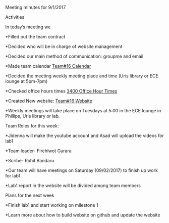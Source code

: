 Meeting minutes for 9/1/2017

Activities

In today’s meeting we

*Filled out the team contract

*Decided who will be in charge of website management

*Decided our main method of communication: groupme and email

*Made team calendar [Team#16 Calendar](https://teamup.com/kshx1ageh1yif5gske)

*Decided the meeting weekly meeting place and time (Uris library or ECE lounge at 5pm-7pm)

*Checked office hours times [3400 Office Hour Times](https://calendar.google.com/calendar/embed?src=ece34002017@gmail.com&ctz=America/New_York&pli=1)

*Created New website: [Team#16 Website](https://lois-lee.github.io/Team-16/)

*Weekly meetings will take place on Tuesdays at 5:00 in the ECE lounge in Phillips, Uris library or lab.

Team Roles for this week:

*Jidenna will make the youtube account and Asad will upload the videos for lab1

*Team leader- Firehiwot Gurara

*Scribe- Rohit Bandaru

*Our team will have meetings on Saturday (09/02/2017) to finish up work for lab1

*Lab1 report in the website will be divided among team members

Plans for the next week

*Finish lab1 and start working on milestone 1

*Learn more about how to build website on github and update the website
